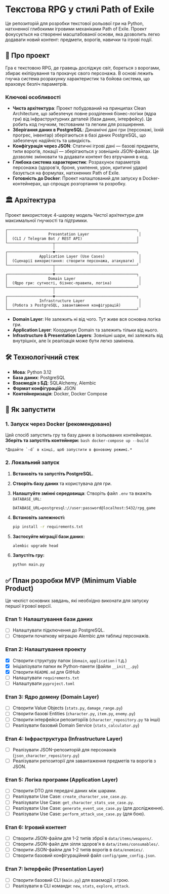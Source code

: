 # Текстова RPG у стилі Path of Exile

Це репозиторій для розробки текстової рольової гри на Python, натхненної глибокими ігровими механіками Path of Exile. Проект фокусується на створенні масштабованої основи, яка дозволить легко додавати новий контент: предмети, ворогів, навички та ігрові події.

## 🚀 Про проект

Гра є текстовою RPG, де гравець досліджує світ, бореться з ворогами, збирає екіпірування та прокачує свого персонажа. В основі лежить гнучка система розрахунку характеристик та бойова система, що враховує безліч параметрів.

### Ключові особливості
- **Чиста архітектура**: Проект побудований на принципах Clean Architecture, що забезпечує повне розділення бізнес-логіки (ядра гри) від інфраструктурних деталей (бази даних, інтерфейсу). Це робить код гнучким, тестованим та легким для розширення.
- **Зберігання даних в PostgreSQL**: Динамічні дані гри (персонажі, їхній прогрес, інвентар) зберігаються в базі даних PostgreSQL, що забезпечує надійність та швидкість.
- **Конфігурація через JSON**: Статичні ігрові дані — базові предмети, типи ворогів, локації — зберігаються у зовнішніх JSON-файлах. Це дозволяє змінювати та додавати контент без втручання в код.
- **Глибока система характеристик**: Розрахунок параметрів персонажа (здоров'я, броня, ухилення, урон, критичні удари) базується на формулах, натхненних Path of Exile.
- **Готовність до Docker**: Проект налаштований для запуску в Docker-контейнерах, що спрощує розгортання та розробку.

## 🏛️ Архітектура

Проект використовує 4-шарову модель Чистої архітектури для максимальної гнучкості та підтримки.

```
┌─────────────────────────────────────────────────────────┐
│                  Presentation Layer                      │
│  (CLI / Telegram Bot / REST API)                        │
└────────────────────┬────────────────────────────────────┘
                     │
┌────────────────────▼────────────────────────────────────┐
│              Application Layer (Use Cases)               │
│  (Сценарії використання: створити персонажа, атакувати)  │
└────────────────────┬────────────────────────────────────┘
                     │
┌────────────────────▼────────────────────────────────────┐
│                  Domain Layer                            │
│  (Ядро гри: сутності, бізнес-правила, логіка)            │
└────────────────────┬────────────────────────────────────┘
                     │
┌────────────────────▼────────────────────────────────────┐
│              Infrastructure Layer                        │
│  (Робота з PostgreSQL, завантаження конфігурацій)        │
└─────────────────────────────────────────────────────────┘
```
- **Domain Layer**: Не залежить ні від чого. Тут живе вся основна логіка гри.
- **Application Layer**: Координує Domain та залежить тільки від нього.
- **Infrastructure & Presentation Layers**: Зовнішні шари, які залежать від внутрішніх, але їх реалізація може бути легко замінена.

## 🛠 Технологічний стек
- **Мова**: Python 3.12
- **База даних**: PostgreSQL
- **Взаємодія з БД**: SQLAlchemy, Alembic
- **Формат конфігурацій**: JSON
- **Контейнеризація**: Docker, Docker Compose

## 🚀 Як запустити

### 1. Запуск через Docker (рекомендовано)

Цей спосіб запустить гру та базу даних в ізольованих контейнерах.
**Зберіть та запустіть контейнери:**
    ```bash
    docker-compose up --build
    ```

    *Додайте `-d` в кінці, щоб запустити в фоновому режимі.*

### 2. Локальний запуск

1.  **Встановіть та запустіть PostgreSQL.**

2.  **Створіть базу даних** та користувача для гри.

3.  **Налаштуйте змінні середовища**:
    Створіть файл `.env` та вкажіть `DATABASE_URL`:
    ```
    DATABASE_URL=postgresql://user:password@localhost:5432/rpg_game
    ```

4.  **Встановіть залежності:**
    ```bash
    pip install -r requirements.txt
    ```

5.  **Застосуйте міграції бази даних:**
    ```bash
    alembic upgrade head
    ```

6.  **Запустіть гру:**
    ```bash
    python main.py
    ```

## ✅ План розробки MVP (Minimum Viable Product)

Це чекліст основних завдань, які необхідно виконати для запуску першої ігрової версії.

### Етап 1: Налаштування бази даних
- [ ] Налаштувати підключення до PostgreSQL.
- [ ] Створити початкову міграцію Alembic для таблиці персонажів.

### Етап 2: Налаштування проекту
- [x] Створити структуру папок (`domain`, `application` і т.д.)
- [x] Ініціалізувати папки як Python-пакети (файли `__init__.py`)
- [x] Створити `README.md` для GitHub
- [ ] Налаштувати `requirements.txt`
- [ ] Налаштувати `pyproject.toml`

### Етап 3: Ядро домену (Domain Layer)
- [ ] Створити Value Objects (`stats.py`, `damage_range.py`)
- [ ] Створити базові Entities (`character.py`, `item.py`, `enemy.py`)
- [ ] Створити інтерфейси репозиторіїв (`character_repository.py` та інші)
- [ ] Реалізувати базовий Domain Service (`stats_calculator.py`)

### Етап 4: Інфраструктура (Infrastructure Layer)
- [ ] Реалізувати JSON-репозиторій для персонажів (`json_character_repository.py`)
- [ ] Реалізувати репозиторії для завантаження предметів та ворогів з JSON.

### Етап 5: Логіка програми (Application Layer)
- [ ] Створити DTO для передачі даних між шарами.
- [ ] Реалізувати Use Case: `create_character_use_case.py`.
- [ ] Реалізувати Use Case: `get_character_stats_use_case.py`.
- [ ] Реалізувати Use Case: `generate_event_use_case.py` (для дослідження).
- [ ] Реалізувати Use Case: `perform_attack_use_case.py` (для бою).

### Етап 6: Ігровий контент
- [ ] Створити JSON-файли для 1-2 типів зброї в `data/items/weapons/`.
- [ ] Створити JSON-файл для зілля здоров'я в `data/items/consumables/`.
- [ ] Створити JSON-файли для 1-2 типів ворогів в `data/enemies/`.
- [ ] Створити базовий конфігураційний файл `config/game_config.json`.

### Етап 7: Інтерфейс (Presentation Layer)
- [ ] Створити базовий CLI (`main.py`) для взаємодії з грою.
- [ ] Реалізувати в CLI команди: `new`, `stats`, `explore`, `attack`.
